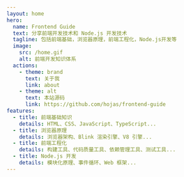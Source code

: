 ```yaml
---
layout: home
hero:
  name: Frontend Guide
  text: 分享前端开发技术和 Node.js 开发技术
  tagline: 包括前端基础，浏览器原理，前端工程化，Node.js开发等
  image:
    src: /home.gif
    alt: 前端开发知识体系
  actions:
    - theme: brand
      text: 关于我
      link: about
    - theme: alt
      text: 本站源码
      link: https://github.com/hojas/frontend-guide
features:
  - title: 前端基础知识
    details: HTML、CSS、JavaScript、TypeScript...
  - title: 浏览器原理
    details: 浏览器架构、Blink 渲染引擎、V8 引擎...
  - title: 前端工程化
    details: 构建工具、代码质量工具、依赖管理工具、测试工具...
  - title: Node.js 开发
    details: 模块化原理、事件循环、Web 框架...
---
```

